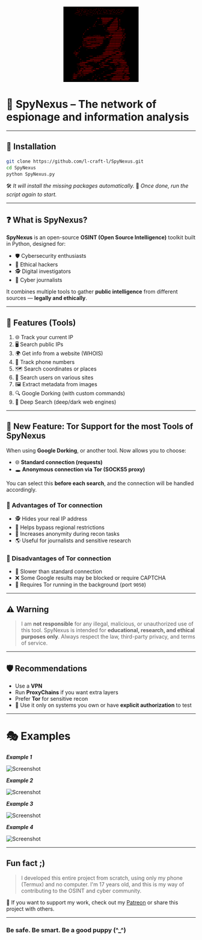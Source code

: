 <p align="center">
    <img width=200px height=200px src="screenshots/main.png">
</p>

# 🧠 SpyNexus – The network of espionage and information analysis

---

## 📃 Installation

```bash
git clone https://github.com/l-craft-l/SpyNexus.git
cd SpyNexus
python SpyNexus.py
````

🛠️ *It will install the missing packages automatically.*
🔁 *Once done, run the script again to start.*

---

## ❓ What is SpyNexus?

**SpyNexus** is an open-source **OSINT (Open Source Intelligence)** toolkit built in Python, designed for:

* 🛡️ Cybersecurity enthusiasts
* 🧠 Ethical hackers
* 🕵️ Digital investigators
* 📰 Cyber journalists

It combines multiple tools to gather **public intelligence** from different sources — **legally and ethically**.

---

## 🧰 Features (Tools)

1. 🌐 Track your current IP
2. 🖥️ Search public IPs
3. 🌍 Get info from a website (WHOIS)
4. 📱 Track phone numbers
5. 🗺️ Search coordinates or places
6. 👤 Search users on various sites
7. 🖼️ Extract metadata from images
8. 🔍 Google Dorking (with custom commands)
9. 🎩 Deep Search (deep/dark web engines)

---

## 🔐 New Feature: Tor Support for the most Tools of SpyNexus

When using **Google Dorking**, or another tool. Now allows you to choose:

* 🌐 **Standard connection (requests)**
* 🕳️ **Anonymous connection via Tor (SOCKS5 proxy)**

You can select this **before each search**, and the connection will be handled accordingly.

### 🔸 Advantages of Tor connection

* 🕵️ Hides your real IP address
* 🧱 Helps bypass regional restrictions
* 🧬 Increases anonymity during recon tasks
* 🌎 Useful for journalists and sensitive research

### 🔻 Disadvantages of Tor connection

* 🐢 Slower than standard connection
* ❌ Some Google results may be blocked or require CAPTCHA
* 🔌 Requires Tor running in the background (port `9050`)

---

## ⚠️ Warning

> I am **not responsible** for any illegal, malicious, or unauthorized use of this tool.
> SpyNexus is intended for **educational, research, and ethical purposes only**.
> Always respect the law, third-party privacy, and terms of service.

---

## 🛡️ Recommendations

* Use a **VPN**
* Run **ProxyChains** if you want extra layers
* Prefer **Tor** for sensitive recon
* 🧠 Use it only on systems you own or have **explicit authorization** to test

---

# 🎭 Examples

***Example 1***

![Screenshot](screenshots/example1.png)

***Example 2***

![Screenshot](screenshots/example2.png)

***Example 3***

![Screenshot](screenshots/example3.png)

***Example 4***

![Screenshot](screenshots/example4.png)

---

## Fun fact ;)

> I developed this entire project from scratch, using only my phone (Termux) and no computer.
> I'm 17 years old, and this is my way of contributing to the OSINT and cyber community.

🙏 If you want to support my work, check out my [Patreon](https://patreon.com/_craft_?utm_medium=unknown&utm_source=join_link&utm_campaign=creatorshare_creator&utm_content=copyLink) or share this project with others.

---

### Be safe. Be smart. Be a good puppy (^_^)
